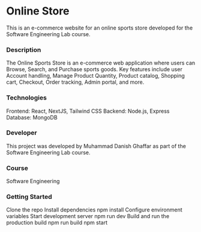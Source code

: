 # Online  Store
This is an e-commerce website for an online sports store developed for the Software Engineering Lab course.

### Description
The Online Sports Store is an e-commerce web application where users can Browse, Search, and Purchase sports goods. Key features include user Account handling, Manage Product Quantity, Product catalog, Shopping cart, Checkout, Order tracking, Admin portal, and more.

### Technologies
Frontend: React, NextJS, Tailwind CSS
Backend: Node.js, Express
Database: MongoDB

### Developer
This project was developed by Muhammad Danish Ghaffar as part of the Software Engineering Lab course.

### Course
Software Engineering

### Getting Started
Clone the repo
Install dependencies npm install
Configure environment variables
Start development server npm run dev
Build and run the production build npm run build npm start


